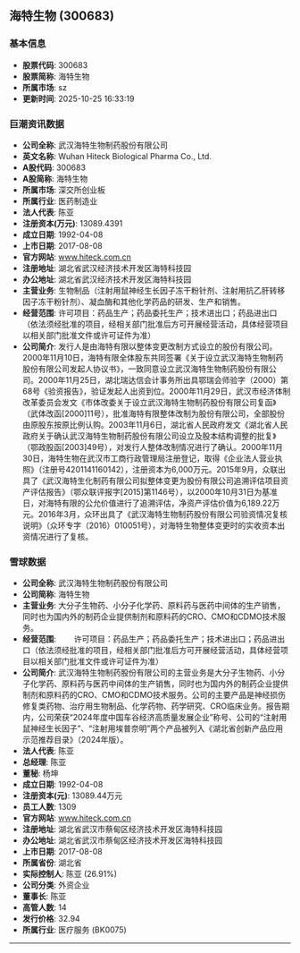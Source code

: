 ## 海特生物 (300683)

### 基本信息

- **股票代码**: 300683
- **股票简称**: 海特生物
- **所属市场**: sz
- **更新时间**: 2025-10-25 16:33:19

### 巨潮资讯数据

- **公司全称**: 武汉海特生物制药股份有限公司
- **英文名称**: Wuhan Hiteck Biological Pharma Co., Ltd.
- **A股代码**: 300683
- **A股简称**: 海特生物
- **所属市场**: 深交所创业板
- **所属行业**: 医药制造业
- **法人代表**: 陈亚
- **注册资本(万元)**: 13089.4391
- **成立日期**: 1992-04-08
- **上市日期**: 2017-08-08
- **官方网站**: www.hiteck.com.cn
- **注册地址**: 湖北省武汉经济技术开发区海特科技园
- **办公地址**: 湖北省武汉经济技术开发区海特科技园
- **主营业务**: 生物制品（注射用鼠神经生长因子冻干粉针剂、注射用抗乙肝转移因子冻干粉针剂）、凝血酶和其他化学药品的研发、生产和销售。
- **经营范围**: 许可项目：药品生产；药品委托生产；技术进出口；药品进出口（依法须经批准的项目，经相关部门批准后方可开展经营活动，具体经营项目以相关部门批准文件或许可证件为准）
- **公司简介**: 发行人是由海特有限以整体变更改制方式设立的股份有限公司。2000年11月10日，海特有限全体股东共同签署《关于设立武汉海特生物制药股份有限公司发起人协议书》，一致同意设立武汉海特生物制药股份有限公司。2000年11月25日，湖北瑞达信会计事务所出具鄂瑞会师验字（2000）第68号《验资报告》，验证发起人出资到位。2000年11月29日，武汉市经济体制改革委员会发文《市体改委关于设立武汉海特生物制药股份有限公司复函》（武体改函[2000]11号），批准海特有限整体改制为股份有限公司，全部股份由原股东按原比例认购。2003年11月6日，湖北省人民政府发文《湖北省人民政府关于确认武汉海特生物制药股份有限公司设立及股本结构调整的批复》（鄂政股函[2003]49号），对发行人整体改制情况进行了确认。2000年11月30日，海特生物在武汉市工商行政管理局注册登记，取得《企业法人营业执照》（注册号4201141160142），注册资本为6,000万元。2015年9月，众联出具了《武汉海特生化制药有限公司拟整体变更为股份有限公司追溯评估项目资产评估报告》（鄂众联评报字[2015]第1146号），以2000年10月31日为基准日，对海特有限的公允价值进行了追溯评估，净资产评估价值为6,189.22万元。2016年3月，众环出具了《武汉海特生物制药股份有限公司验资情况复核说明》（众环专字（2016）010051号），对海特生物整体变更时的实收资本出资情况进行了复核。

### 雪球数据

- **公司全称**: 武汉海特生物制药股份有限公司
- **公司简称**: 海特生物
- **主营业务**: 大分子生物药、小分子化学药、原料药与医药中间体的生产销售，同时也为国内外的制药企业提供制剂和原料药的CRO、CMO和CDMO技术服务。
- **经营范围**: 　　许可项目：药品生产；药品委托生产；技术进出口；药品进出口（依法须经批准的项目，经相关部门批准后方可开展经营活动，具体经营项目以相关部门批准文件或许可证件为准）
- **公司简介**: 武汉海特生物制药股份有限公司的主营业务是大分子生物药、小分子化学药、原料药与医药中间体的生产销售，同时也为国内外的制药企业提供制剂和原料药的CRO、CMO和CDMO技术服务。公司的主要产品是神经损伤修复类药物、治疗用生物制品、化学药物、药学研究、CRO临床业务。报告期内，公司荣获“2024年度中国车谷经济高质量发展企业”称号、公司的“注射用鼠神经生长因子”、“注射用埃普奈明”两个产品被列入《湖北省创新产品应用示范推荐目录》（2024年版）。
- **法人代表**: 陈亚
- **总经理**: 陈亚
- **董秘**: 杨坤
- **成立日期**: 1992-04-08
- **注册资本(元)**: 13089.44万元
- **员工人数**: 1309
- **官方网站**: www.hiteck.com.cn
- **注册地址**: 湖北省武汉市蔡甸区经济技术开发区海特科技园
- **办公地址**: 湖北省武汉市蔡甸区经济技术开发区海特科技园
- **上市日期**: 2017-08-08
- **所属省份**: 湖北省
- **实际控制人**: 陈亚 (26.91%)
- **公司分类**: 外资企业
- **董事长**: 陈亚
- **高管人数**: 14
- **发行价格**: 32.94
- **所属行业**: 医疗服务 (BK0075)

---